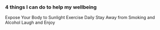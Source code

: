 ### 4 things I can do to help my wellbeing
Expose Your Body to Sunlight
Exercise Daily
Stay Away from Smoking and Alcohol
Laugh and Enjoy
